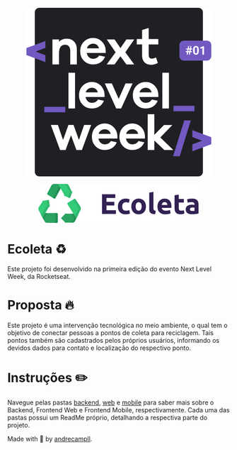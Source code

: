 <p align="center">
  <img src="logo.svg"/>
</p>

<p align="center">
  <img src="web/src/assets/logo.svg"/>
</p>

# Ecoleta ♻️
Este projeto foi desenvolvido na primeira edição do evento Next Level Week, da Rocketseat.

# Proposta 🔥
Este projeto é uma intervenção tecnológica no meio ambiente, o qual tem o objetivo de conectar pessoas a pontos de coleta para
reciclagem. Tais pontos também são cadastrados pelos próprios usuários, informando os devidos dados para contato e localização
do respectivo ponto.

# Instruções ✏️
Navegue pelas pastas <a href="https://github.com/andrecampll/Ecoleta/tree/master/backend" target="blank">backend</a>,
<a href="https://github.com/andrecampll/Ecoleta/tree/master/web" target="blank">web</a>
e <a href="https://github.com/andrecampll/Ecoleta/tree/master/mobile" target="blank">mobile</a>
para saber mais sobre o Backend, Frontend Web e Frontend Mobile, respectivamente.
Cada uma das pastas possui um ReadMe próprio, detalhando a respectiva parte do projeto.

Made with 💜 by <a href="https://github.com/andrecampll" target="blank">andrecampll</a>.
